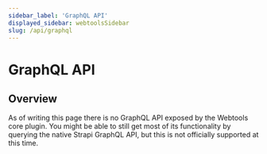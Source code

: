 ```yaml
---
sidebar_label: 'GraphQL API'
displayed_sidebar: webtoolsSidebar
slug: /api/graphql
---
```


# GraphQL API

## Overview

As of writing this page there is no GraphQL API exposed by the Webtools core plugin. You might be able to still get most of its functionality by querying the native Strapi GraphQL API, but this is not officially supported at this time.

